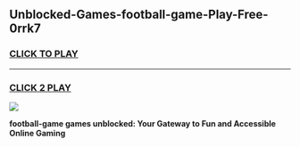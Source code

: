 
## Unblocked-Games-football-game-Play-Free-0rrk7
<h3>
<a href="https://premium76.site?title=football-game&ref=10A">CLICK TO PLAY</a></h3>
<hr>

<h3>
<a href="https://premium76.site?title=football-game&ref=10A">CLICK 2 PLAY</a>
  
</h3>

<a href="https://premium76.site?title=football-game&ref=10A"><img src="https://clearcache.store/games.png"></a>


**football-game games unblocked: Your Gateway to Fun and Accessible Online Gaming**
